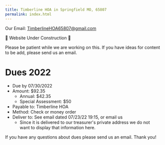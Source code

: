 ```yaml
---
title: Timberline HOA in Springfield MO, 65807
permalink: index.html
---
```

Our Email: [TimberlineHOA65807@gmail.com](mailto:timberlinehoa65807@gmail.com)

🚧 Website Under Construction 🚧

Please be patient while we are working on this.
If you have ideas for content to be add, please send us an email.

# Dues 2022
- Due by 07/30/2022
- Amount: $92.35
  - Annual: $42.35
  - Special Assessment: $50
- Payable to: Timberline HOA
- Method: Check or money order
- Deliver to: See email dated 07/23/22 19:15, or email us
  - Since it is delivered to our treasurer's private address we do not want to display that information here.

If you have any questions about dues please send us an email. Thank you!


